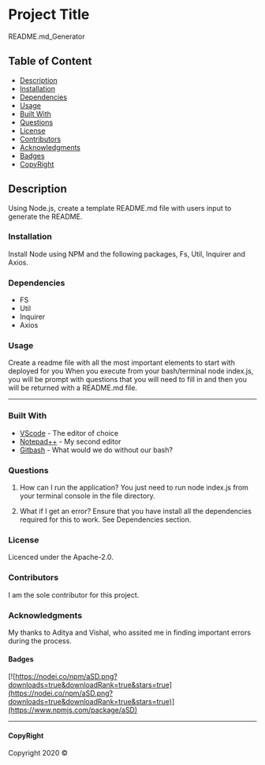 
# Project Title

README.md_Generator

## Table of Content

- [Description](#description)
- [Installation](#installation)
- [Dependencies](#dependencies)
- [Usage](#usage)
- [Built With](#built-with)
- [Questions](#questions)
- [License](#license)
- [Contributors](#contributors)
- [Acknowledgments](#acknowledgments)
- [Badges](#badges)
- [CopyRight](#copyright)

## Description

Using Node.js, create a template README.md file with users input to generate the README.

### Installation

Install Node using NPM and the following packages,
Fs, Util, Inquirer and Axios.

### Dependencies

- FS
- Util
- Inquirer
- Axios

### Usage

Create a readme file with all the most important elements to start with deployed for you
When you execute from your bash/terminal node index.js, you will be prompt with
questions that you will need to fill in and then you will be returned with a README.md file.

---

### Built With

- [VScode](https://code.visualstudio.com/) - The editor of choice
- [Notepad++](https://notepad-plus-plus.org/) - My second editor
- [Gitbash](https://gitforwindows.org/) - What would we do without our bash?

### Questions

1. How can I run the application?
You just need to run node index.js from your terminal console in the file directory.

2. What if I get an error?
Ensure that you have install all the dependencies required for this to work. 
See Dependencies section.

### License

Licenced under the Apache-2.0. 

### Contributors

I am the sole contributor for this project.

### Acknowledgments

My thanks to Aditya and Vishal, who assited me in finding important errors during the process. 

#### Badges

[![https://nodei.co/npm/aSD.png?downloads=true&downloadRank=true&stars=true](https://nodei.co/npm/aSD.png?downloads=true&downloadRank=true&stars=true)](https://www.npmjs.com/package/aSD)

---

#### CopyRight

Copyright 2020 &copy;
